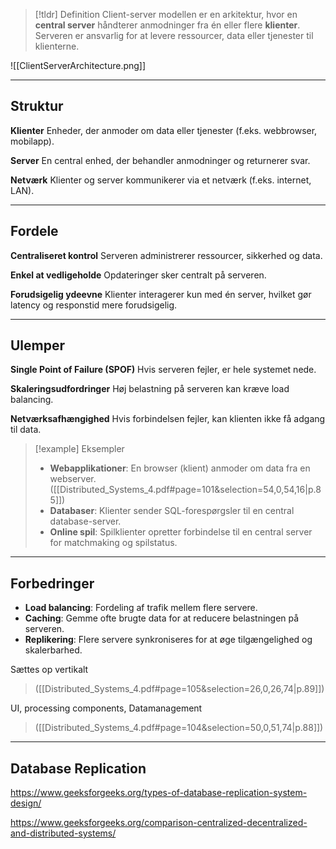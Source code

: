 > [!tldr] Definition
> Client-server modellen er en arkitektur, hvor en **central server** håndterer anmodninger fra én eller flere **klienter**. Serveren er ansvarlig for at levere ressourcer, data eller tjenester til klienterne.

![[ClientServerArchitecture.png]]

---

## Struktur
**Klienter** 
Enheder, der anmoder om data eller tjenester (f.eks. webbrowser, mobilapp).

**Server**
En central enhed, der behandler anmodninger og returnerer svar.

**Netværk** 
Klienter og server kommunikerer via et netværk (f.eks. internet, LAN).

---

## Fordele
**Centraliseret kontrol** 
Serveren administrerer ressourcer, sikkerhed og data.  

**Enkel at vedligeholde** 
Opdateringer sker centralt på serveren.  

**Forudsigelig ydeevne** 
Klienter interagerer kun med én server, hvilket gør latency og responstid mere forudsigelig.  

---

## Ulemper
**Single Point of Failure (SPOF)** 
Hvis serveren fejler, er hele systemet nede.  

**Skaleringsudfordringer** 
Høj belastning på serveren kan kræve load balancing.  

**Netværksafhængighed** 
Hvis forbindelsen fejler, kan klienten ikke få adgang til data.  


> [!example] Eksempler
>- **Webapplikationer**: En browser (klient) anmoder om data fra en webserver. ([[Distributed_Systems_4.pdf#page=101&selection=54,0,54,16|p.85]]) 
>- **Databaser**: Klienter sender SQL-forespørgsler til en central database-server.  
>- **Online spil**: Spilklienter opretter forbindelse til en central server for matchmaking og spilstatus.  

---

## Forbedringer
- **Load balancing**: Fordeling af trafik mellem flere servere.  
- **Caching**: Gemme ofte brugte data for at reducere belastningen på serveren.  
- **Replikering**: Flere servere synkroniseres for at øge tilgængelighed og skalerbarhed.  

Sættes op vertikalt
> ([[Distributed_Systems_4.pdf#page=105&selection=26,0,26,74|p.89]])

UI, processing components, Datamanagement
> ([[Distributed_Systems_4.pdf#page=104&selection=50,0,51,74|p.88]])

---

## Database Replication
https://www.geeksforgeeks.org/types-of-database-replication-system-design/

https://www.geeksforgeeks.org/comparison-centralized-decentralized-and-distributed-systems/